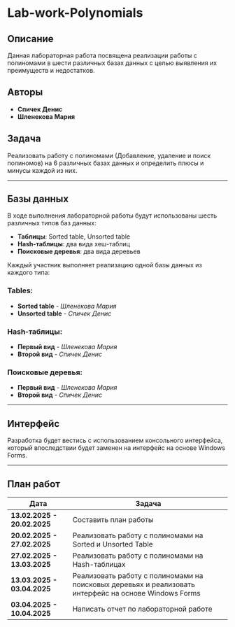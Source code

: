 # Lab-work-Polynomials
## Описание
Данная лабораторная работа посвящена реализации работы с полиномами в шести различных базах данных с целью выявления их преимуществ и недостатков.

## Авторы
- **Спичек Денис**
- **Шленекова Мария**

## Задача
Реализовать работу с полиномами (Добавление, удаление и поиск полиномов) на 6 различных базах данных и определить плюсы и минусы каждой из них.

---

## Базы данных
В ходе выполнения лабораторной работы будут использованы шесть различных типов баз данных:
- **Таблицы**: Sorted table, Unsorted table
- **Hash-таблицы**: два вида хеш-таблиц
- **Поисковые деревья**: два вида деревьев

Каждый участник выполняет реализацию одной базы данных из каждого типа:

### Tables:
- **Sorted table** - *Шленекова Мария*
- **Unsorted table** - *Спичек Денис*

### Hash-таблицы:
- **Первый вид** - *Шленекова Мария*
- **Второй вид** - *Спичек Денис*

### Поисковые деревья:
- **Первый вид** - *Шленекова Мария*
- **Второй вид** - *Спичек Денис*

---

## Интерфейс
Разработка будет вестись с использованием консольного интерфейса, который впоследствии будет заменен на интерфейс на основе Windows Forms.

---

## План работ
|             Дата            |                                         Задача                                                         |
|-----------------------------|--------------------------------------------------------------------------------------------------------|
| **13.02.2025 - 20.02.2025** | Составить план работы                                                                                  |
| **20.02.2025 - 27.02.2025** | Реализовать работу с полиномами на Sorted и Unsorted Table                                             |
| **27.02.2025 - 13.03.2025** | Реализовать работу с полиномами на Hash-таблицах                                                       |
| **13.03.2025 - 03.04.2025** | Реализовать работу с полиномами на поисковых деревьях и реализовать интерфейс на основе Windows Forms  |
| **03.04.2025 - 10.04.2025** | Написать отчет по лабораторной работе                                                                  |

